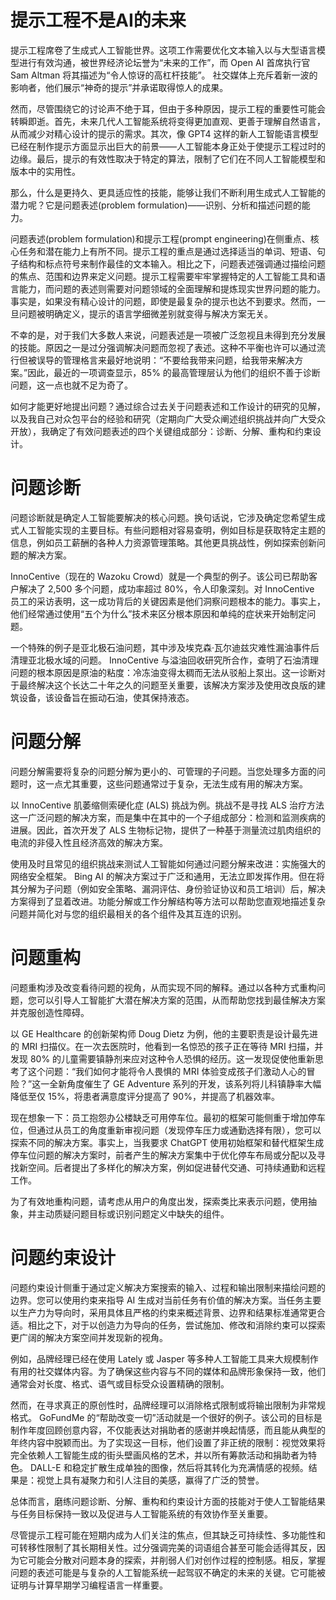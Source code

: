 # 提示工程不是AI的未来

提示工程席卷了生成式人工智能世界。这项工作需要优化文本输入以与大型语言模型进行有效沟通，被世界经济论坛誉为“未来的工作”，而 Open AI 首席执行官 Sam Altman 将其描述为“令人惊讶的高杠杆技能”。 社交媒体上充斥着新一波的影响者，他们展示“神奇的提示”并承诺取得惊人的成果。

然而，尽管围绕它的讨论声不绝于耳，但由于多种原因，提示工程的重要性可能会转瞬即逝。首先，未来几代人工智能系统将变得更加直观、更善于理解自然语言，从而减少对精心设计的提示的需求。其次，像 GPT4 这样的新人工智能语言模型已经在制作提示方面显示出巨大的前景——人工智能本身正处于使提示工程过时的边缘。最后，提示的有效性取决于特定的算法，限制了它们在不同人工智能模型和版本中的实用性。

那么，什么是更持久、更具适应性的技能，能够让我们不断利用生成式人工智能的潜力呢？它是问题表述(problem formulation)——识别、分析和描述问题的能力。

问题表述(problem formulation)和提示工程(prompt engineering)在侧重点、核心任务和潜在能力上有所不同。提示工程的重点是通过选择适当的单词、短语、句子结构和标点符号来制作最佳的文本输入。相比之下，问题表述强调通过描绘问题的焦点、范围和边界来定义问题。提示工程需要牢牢掌握特定的人工智能工具和语言能力，而问题的表述则需要对问题领域的全面理解和提炼现实世界问题的能力。事实是，如果没有精心设计的问题，即使是最复杂的提示也达不到要求。然而，一旦问题被明确定义，提示的语言学细微差别就变得与解决方案无关。

不幸的是，对于我们大多数人来说，问题表述是一项被广泛忽视且未得到充分发展的技能。原因之一是过分强调解决问题而忽视了表述。这种不平衡也许可以通过流行但被误导的管理格言来最好地说明：“不要给我带来问题，给我带来解决方案。”因此，最近的一项调查显示，85% 的最高管理层认为他们的组织不善于诊断问题，这一点也就不足为奇了。

如何才能更好地提出问题？通过综合过去关于问题表述和工作设计的研究的见解，以及我自己对众包平台的经验和研究（定期向广大受众阐述组织挑战并向广大受众开放），我确定了有效问题表述的四个关键组成部分：诊断、分解、重构和约束设计。

# 问题诊断

问题诊断就是确定人工智能要解决的核心问题。换句话说，它涉及确定您希望生成式人工智能实现的主要目标。有些问题相对容易查明，例如目标是获取特定主题的信息，例如员工薪酬的各种人力资源管理策略。其他更具挑战性，例如探索创新问题的解决方案。

InnoCentive（现在的 Wazoku Crowd）就是一个典型的例子。该公司已帮助客户解决了 2,500 多个问题，成功率超过 80%，令人印象深刻。对 InnoCentive 员工的采访表明，这一成功背后的关键因素是他们洞察问题根本的能力。事实上，他们经常通过使用“五个为什么”技术来区分根本原因和单纯的症状来开始制定问题。

一个特殊的例子是亚北极石油问题，其中涉及埃克森·瓦尔迪兹灾难性漏油事件后清理亚北极水域的问题。 InnoCentive 与溢油回收研究所合作，查明了石油清理问题的根本原因是原油的粘度：冷冻油变得太稠而无法从驳船上泵出。这一诊断对于最终解决这个长达二十年之久的问题至关重要，该解决方案涉及使用改良版的建筑设备，该设备旨在振动石油，使其保持液态。

# 问题分解

问题分解需要将复杂的问题分解为更小的、可管理的子问题。当您处理多方面的问题时，这一点尤其重要，这些问题通常过于复杂，无法生成有用的解决方案。

以 InnoCentive 肌萎缩侧索硬化症 (ALS) 挑战为例。挑战不是寻找 ALS 治疗方法这一广泛问题的解决方案，而是集中在其中的一个子组成部分：检测和监测疾病的进展。因此，首次开发了 ALS 生物标记物，提供了一种基于测量流过肌肉组织的电流的非侵入性且经济高效的解决方案。

使用及时且常见的组织挑战来测试人工智能如何通过问题分解来改进：实施强大的网络安全框架。 Bing AI 的解决方案过于广泛和通用，无法立即发挥作用。但在将其分解为子问题（例如安全策略、漏洞评估、身份验证协议和员工培训）后，解决方案得到了显着改进。功能分解或工作分解结构等方法可以帮助您直观地描述复杂问题并简化对与您的组织最相关的各个组件及其互连的识别。

# 问题重构

问题重构涉及改变看待问题的视角，从而实现不同的解释。通过以各种方式重构问题，您可以引导人工智能扩大潜在解决方案的范围，从而帮助您找到最佳解决方案并克服创造性障碍。

以 GE Healthcare 的创新架构师 Doug Dietz 为例，他的主要职责是设计最先进的 MRI 扫描仪。在一次去医院时，他看到一名惊恐的孩子正在等待 MRI 扫描，并发现 80% 的儿童需要镇静剂来应对这种令人恐惧的经历。这一发现促使他重新思考了这个问题：“我们如何才能将令人畏惧的 MRI 体验变成孩子们激动人心的冒险？”这一全新角度催生了 GE Adventure 系列的开发，该系列将儿科镇静率大幅降低至仅 15%，将患者满意度评分提高了 90%，并提高了机器效率。

现在想象一下：员工抱怨办公楼缺乏可用停车位。最初的框架可能侧重于增加停车位，但通过从员工的角度重新审视问题（发现停车压力或通勤选择有限），您可以探索不同的解决方案。事实上，当我要求 ChatGPT 使用初始框架和替代框架生成停车位问题的解决方案时，前者产生的解决方案集中于优化停车布局或分配以及寻找新空间。后者提出了多样化的解决方案，例如促进替代交通、可持续通勤和远程工作。

为了有效地重构问题，请考虑从用户的角度出发，探索类比来表示问题，使用抽象，并主动质疑问题目标或识别问题定义中缺失的组件。

# 问题约束设计

问题约束设计侧重于通过定义解决方案搜索的输入、过程和输出限制来描绘问题的边界。您可以使用约束来指导 AI 生成对当前任务有价值的解决方案。当任务主要以生产力为导向时，采用具体且严格的约束来概述背景、边界和结果标准通常更合适。相比之下，对于以创造力为导向的任务，尝试施加、修改和消除约束可以探索更广阔的解决方案空间并发现新的视角。

例如，品牌经理已经在使用 Lately 或 Jasper 等多种人工智能工具来大规模制作有用的社交媒体内容。为了确保这些内容与不同的媒体和品牌形象保持一致，他们通常会对长度、格式、语气或目标受众设置精确的限制。

然而，在寻求真正的原创性时，品牌经理可以消除格式限制或将输出限制为非常规格式。 GoFundMe 的“帮助改变一切”活动就是一个很好的例子。该公司的目标是制作年度回顾创意内容，不仅能表达对捐助者的感谢并唤起情感，而且能从典型的年终内容中脱颖而出。为了实现这一目标，他们设置了非正统的限制：视觉效果将完全依赖人工智能生成的街头壁画风格的艺术，并以所有筹款活动和捐助者为特色。 DALL-E 和稳定扩散生成单独的图像，然后将其转化为充满情感的视频。结果是：视觉上具有凝聚力和引人注目的美感，赢得了广泛的赞誉。

总体而言，磨练问题诊断、分解、重构和约束设计方面的技能对于使人工智能结果与任务目标保持一致以及促进与人工智能系统的有效协作至关重要。

尽管提示工程可能在短期内成为人们关注的焦点，但其缺乏可持续性、多功能性和可转移性限制了其长期相关性。过分强调完美的词语组合甚至可能会适得其反，因为它可能会分散对问题本身的探索，并削弱人们对创作过程的控制感。相反，掌握问题的表述可能是与复杂的人工智能系统一起驾驭不确定的未来的关键。它可能被证明与计算早期学习编程语言一样重要。